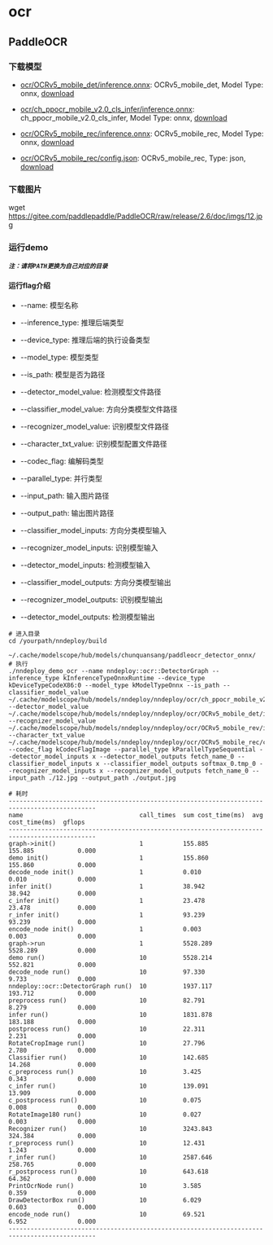 # ocr

## PaddleOCR

### 下载模型

- [ocr/OCRv5_mobile_det/inference.onnx](./ocr/OCRv5_mobile_det/inference.onnx): OCRv5_mobile_det, Model Type: onnx, [download](https://modelscope.cn/models/nndeploy/nndeploy/resolve/master/ocr/OCRv5_mobile_det/inference.onnx)

- [ocr/ch_ppocr_mobile_v2.0_cls_infer/inference.onnx](./ocr/ch_ppocr_mobile_v2.0_cls_infer/inference.onnx): ch_ppocr_mobile_v2.0_cls_infer, Model Type: onnx, [download](https://modelscope.cn/models/nndeploy/nndeploy/resolve/master/ocr/ch_ppocr_mobile_v2.0_cls_infer/inference.onnx)

- [ocr/OCRv5_mobile_rec/inference.onnx](./ocr/OCRv5_mobile_rec/inference.onnx): OCRv5_mobile_rec, Model Type: onnx, [download](https://modelscope.cn/models/nndeploy/nndeploy/resolve/master/ocr/OCRv5_mobile_rec/inference.onnx)

- [ocr/OCRv5_mobile_rec/config.json](./ocr/OCRv5_mobile_rec/config.json): OCRv5_mobile_rec, Type: json, [download](https://modelscope.cn/models/nndeploy/nndeploy/resolve/master/ocr/OCRv5_mobile_rec/config.json)


### 下载图片

wget https://gitee.com/paddlepaddle/PaddleOCR/raw/release/2.6/doc/imgs/12.jpg

### 运行demo

***`注：请将PATH更换为自己对应的目录`***

#### 运行flag介绍

- --name: 模型名称
- --inference_type: 推理后端类型
- --device_type: 推理后端的执行设备类型
- --model_type: 模型类型
- --is_path: 模型是否为路径
- --detector_model_value: 检测模型文件路径
- --classifier_model_value: 方向分类模型文件路径
- --recognizer_model_value: 识别模型文件路径
- --character_txt_value: 识别模型配置文件路径

- --codec_flag: 编解码类型
- --parallel_type: 并行类型
- --input_path: 输入图片路径
- --output_path: 输出图片路径
- --classifier_model_inputs: 方向分类模型输入
- --recognizer_model_inputs: 识别模型输入
- --detector_model_inputs: 检测模型输入
- --classifier_model_outputs: 方向分类模型输出
- --recognizer_model_outputs: 识别模型输出
- --detector_model_outputs: 检测模型输出

```shell
# 进入目录
cd /yourpath/nndeploy/build

~/.cache/modelscope/hub/models/chunquansang/paddleocr_detector_onnx/
# 执行
./nndeploy_demo_ocr --name nndeploy::ocr::DetectorGraph --inference_type kInferenceTypeOnnxRuntime --device_type kDeviceTypeCodeX86:0 --model_type kModelTypeOnnx --is_path --classifier_model_value ~/.cache/modelscope/hub/models/nndeploy/nndeploy/ocr/ch_ppocr_mobile_v2.0_cls_infer/inference.onnx --detector_model_value ~/.cache/modelscope/hub/models/nndeploy/nndeploy/ocr/OCRv5_mobile_det/inference.onnx --recognizer_model_value ~/.cache/modelscope/hub/models/nndeploy/nndeploy/ocr/OCRv5_mobile_rev/inference.onnx --character_txt_value ~/.cache/modelscope/hub/models/nndeploy/nndeploy/ocr/OCRv5_mobile_rec/config.json --codec_flag kCodecFlagImage --parallel_type kParallelTypeSequential --detector_model_inputs x --detector_model_outputs fetch_name_0 --classifier_model_inputs x --classifier_model_outputs softmax_0.tmp_0 --recognizer_model_inputs x --recognizer_model_outputs fetch_name_0 --input_path ./12.jpg --output_path ./output.jpg

# 耗时
----------------------------------------------------------------------------------------------
name                                call_times  sum cost_time(ms)  avg cost_time(ms)  gflops
----------------------------------------------------------------------------------------------
graph->init()                       1           155.885            155.885            0.000 
demo init()                         1           155.860            155.860            0.000 
decode_node init()                  1           0.010              0.010              0.000 
infer init()                        1           38.942             38.942             0.000 
c_infer init()                      1           23.478             23.478             0.000 
r_infer init()                      1           93.239             93.239             0.000 
encode_node init()                  1           0.003              0.003              0.000 
graph->run                          1           5528.289           5528.289           0.000 
demo run()                          10          5528.214           552.821            0.000 
decode_node run()                   10          97.330             9.733              0.000 
nndeploy::ocr::DetectorGraph run()  10          1937.117           193.712            0.000 
preprocess run()                    10          82.791             8.279              0.000 
infer run()                         10          1831.878           183.188            0.000 
postprocess run()                   10          22.311             2.231              0.000 
RotateCropImage run()               10          27.796             2.780              0.000 
Classifier run()                    10          142.685            14.268             0.000 
c_preprocess run()                  10          3.425              0.343              0.000 
c_infer run()                       10          139.091            13.909             0.000 
c_postprocess run()                 10          0.075              0.008              0.000 
RotateImage180 run()                10          0.027              0.003              0.000 
Recognizer run()                    10          3243.843           324.384            0.000 
r_preprocess run()                  10          12.431             1.243              0.000 
r_infer run()                       10          2587.646           258.765            0.000 
r_postprocess run()                 10          643.618            64.362             0.000 
PrintOcrNode run()                  10          3.585              0.359              0.000 
DrawDetectorBox run()               10          6.029              0.603              0.000 
encode_node run()                   10          69.521             6.952              0.000 
----------------------------------------------------------------------------------------------


